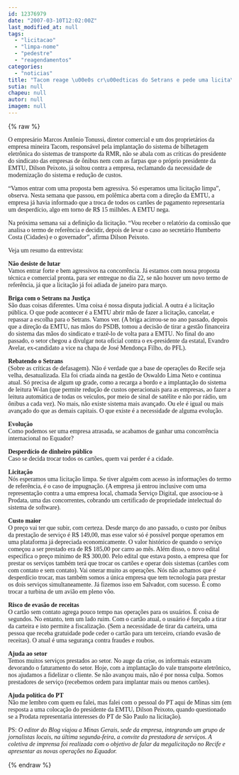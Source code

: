 ```yaml
---
id: 12376979
date: "2007-03-10T12:02:00Z"
last_modified_at: null
tags:
  - "licitacao"
  - "limpa-nome"
  - "pedestre"
  - "reagendamentos"
categories:
  - "noticias"
title: "Tacom reage \u00e0s cr\u00edticas do Setrans e pede uma licita\u00e7\u00e3o limpa"
sutia: null
chapeu: null
autor: null
imagem: null
---
```

{% raw %}
<p><P><FONT face=Verdana>O empresário Marcos Antônio Tonussi, diretor comercial e um dos proprietários da empresa mineira Tacom, responsável pela implantação do sistema de bilhetagem eletrônica do sistemas de transporte da RMR, não se abala com as críticas do presidente do sindicato das empresas de ônibus nem com as farpas que o próprio presidente da EMTU, Dilson Peixoto, já soltou contra a empresa, reclamando da necessidade de modernização do sistema e redução de custos.</FONT></P></p>
<p><P><FONT face=Verdana>“Vamos entrar com uma proposta bem agressiva. Só esperamos uma licitação limpa”, observa. Nesta semana que passou, em polêmica aberta com a direção da EMTU, a empresa já havia informado que a troca de todos os cartões de pagamento representaria um desperdício, algo em torno de R$ 15 milhões. A EMTU nega. </FONT></P></p>
<p><P><FONT face=Verdana>Na próxima semana sai a definição da licitação. “Vou receber o relatório da comissão que analisa o termo de referência e decidir, depois de levar o caso ao secretário Humberto Costa (Cidades) e o governador”, afirma Dilson Peixoto.</FONT></P></p>
<p><P><FONT face=Verdana>Veja um resumo da entrevista:</FONT></P></p>
<p><P><FONT face=Verdana><STRONG>Não desiste de lutar<BR></STRONG>Vamos entrar forte e bem agressivos na concorrência. Já estamos com nossa proposta técnica e comercial pronta, para ser entregue no dia 22, se não houver um novo termo de referência, já que a licitação já foi adiada de janeiro para março.</FONT></P></p>
<p><P><FONT face=Verdana><STRONG>Briga com o Setrans na Justiça</STRONG><BR>São duas coisas diferentes. Uma coisa é nossa disputa judicial. A outra é a licitação pública. O que pode acontecer é a EMTU abrir mão de fazer a licitação, cancelar, e repassar a escolha para o Setrans. Vamos ver. (A briga acirrou-se no ano passado, depois que a direção da EMTU, nas mãos do PSDB, tomou a decisão de tirar a gestão financeira do sistema das mãos do sindicato e trazê-lo de volta para a EMTU. No final do ano passado, o setor chegou a divulgar nota oficial contra o ex-presidente da estatal, Evandro Avelar, ex-candidato a vice na chapa de José Mendonça Filho, do PFL).</FONT></P></p>
<p><P><FONT face=Verdana><STRONG>Rebatendo o Setrans</STRONG><BR>(Sobre as críticas de defasagem). Não é verdade que a base de operações do Recife seja velha, desatualizada. Ela foi criada ainda na gestão de Oswaldo Lima Neto e continua atual. Só precisa de algum up grade, como a recarga a bordo e a implantação do sistema de leitura W-lan (que permite redução de custos operacionais para as empresas, ao fazer a leitura automática de todas os veículos, por meio de sinal de satélite e não por rádio, um ônibus a cada vez). No mais, não existe sistema mais avançado. Ou ele é igual ou mais avançado do que as demais capitais. O que existe é a necessidade de alguma evolução.</FONT></P></p>
<p><P><FONT face=Verdana><STRONG>Evolução<BR></STRONG>Como podemos ser uma empresa atrasada, se acabamos de ganhar uma concorrência internacional no Equador?</FONT></P></p>
<p><P><FONT face=Verdana><STRONG>Desperdício de dinheiro público<BR></STRONG>Caso se decida trocar todos os cartões, quem vai perder é a cidade.</FONT></P></p>
<p><P><FONT face=Verdana><STRONG>Licitação<BR></STRONG>Nós esperamos uma licitação limpa. Se tiver alguém com acesso às informações do termo de referência, é o caso de impugnação. (A empresa já entrou inclusive com uma representação contra a uma empresa local, chamada Serviço Digital, que associou-se à Prodata, uma das concorrentes, cobrando um certificado de propriedade intelectual do sistema de software).</FONT></P></p>
<p><P><FONT face=Verdana><STRONG>Custo maior<BR></STRONG>O preço vai ter que subir, com certeza. Desde março do ano passado, o custo por ônibus da prestação de serviço é R$ 149,00, mas esse valor só é possível porque operamos em uma plataforma já depreciada economicamente. O valor histórico de quando o serviço começou a ser prestado era de R$ 185,00 por carro ao mês. Além disso, o novo edital especifica o preço mínimo de R$ 300,00. Pelo edital que estava posto, a empresa que for prestar os serviços também terá que trocar os cartões e operar dois sistemas (cartões com com contato e sem contato). Vai onerar muito as operações. Nós não achamos que é desperdício trocar, mas também somos a única empresa que tem tecnologia para prestar os dois serviços simultaneamente. Já fizemos isso em Salvador, com sucesso. É como trocar a turbina de um avião em pleno vôo.</FONT></P></p>
<p><P><FONT face=Verdana><STRONG>Risco de evasão de receitas<BR></STRONG>O cartão sem contato agrega pouco tempo nas operações para os usuários. É coisa de segundos. No entanto, tem um lado ruim. Com o cartão atual, o usuário é forçado a tirar da carteira e isto permite a fiscalização. (Sem a necessidade de tirar da carteira, uma pessoa que receba gratuidade pode ceder o cartão para um terceiro, criando evasão de receitas). O atual é uma segurança contra fraudes e roubos.</FONT></P></p>
<p><P><FONT face=Verdana><STRONG>Ajuda ao setor<BR></STRONG>Temos muitos serviços prestados ao setor. No auge da crise, os informais estavam devorando o faturamento do setor. Hoje, com a implantação do vale transporte eletrônico, nos ajudamos a fidelizar o cliente. Se não avançou mais, não é por nossa culpa. Somos prestadores de serviço (recebemos ordem para implantar mais ou menos cartões).</FONT></P></p>
<p><P><FONT face=Verdana><STRONG>Ajuda política do PT<BR></STRONG>Não me lembro com quem eu falei, mas falei com o pessoal do PT aqui de Minas sim (em resposta a uma colocação do presidente da EMTU, Dilson Peixoto, quando questionado se a Prodata representaria interesses do PT de São Paulo na licitação).</FONT></P></p>
<p><P><FONT face=Verdana>PS: <EM>O editor do Blog viajou a Minas Gerais, sede da empresa, integrando um grupo de jornalistas locais, na última segunda-feira, a convite da prestadora de serviços. A coletiva de imprensa foi realizada com o objetivo de falar da megalicitação no Recife e apresentar as novas operações no Equador</EM></FONT><FONT face=Verdana><EM>.</EM></FONT></P> </p>
{% endraw %}